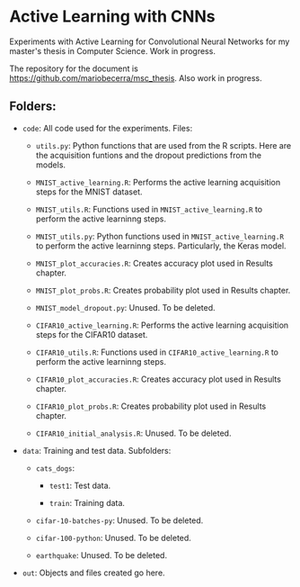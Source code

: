 # Active Learning with CNNs

Experiments with Active Learning for Convolutional Neural Networks for my master's thesis in Computer Science. Work in progress.

The repository for the document is https://github.com/mariobecerra/msc_thesis. Also work in progress.

## Folders:

- `code`: All code used for the experiments. Files:

  - `utils.py`: Python functions that are used from the R scripts. Here are the acquisition funtions and the dropout predictions from the models.

  - `MNIST_active_learning.R`: Performs the active learning acquisition steps for the MNIST dataset.
  
  - `MNIST_utils.R`: Functions used in `MNIST_active_learning.R` to perform the active learninng steps.
  
  - `MNIST_utils.py`: Python functions used in `MNIST_active_learning.R` to perform the active learninng steps. Particularly, the Keras model.
  
  - `MNIST_plot_accuracies.R`: Creates accuracy plot used in Results chapter.
  
  - `MNIST_plot_probs.R`: Creates probability plot used in Results chapter.
  
  - `MNIST_model_dropout.py`: Unused. To be deleted.
  
  - `CIFAR10_active_learning.R`: Performs the active learning acquisition steps for the CIFAR10 dataset.
  
  - `CIFAR10_utils.R`: Functions used in `CIFAR10_active_learning.R` to perform the active learninng steps.
  
  - `CIFAR10_plot_accuracies.R`: Creates accuracy plot used in Results chapter.
  
  - `CIFAR10_plot_probs.R`: Creates probability plot used in Results chapter.
  
  - `CIFAR10_initial_analysis.R`: Unused. To be deleted.


- `data`: Training and test data. Subfolders:
  
  - `cats_dogs`: 
    
    - `test1`: Test data.
    
    - `train`: Training data.
  
  - `cifar-10-batches-py`: Unused. To be deleted.
  
  - `cifar-100-python`: Unused. To be deleted.
  
  - `earthquake`: Unused. To be deleted.

- `out`: Objects and files created go here.




